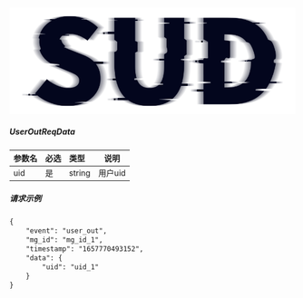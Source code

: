 #

![SUD](../../../Resource/logo.png)

##### UserOutReqData

| 参数名 | 必选  | 类型     | 说明    |
|:----|:----|:-------|-------|
| uid | 是   | string | 用户uid |

##### 请求示例
```
{
    "event": "user_out",
    "mg_id": "mg_id_1",
    "timestamp": "1657770493152",
    "data": {
        "uid": "uid_1"
    }
}
```
